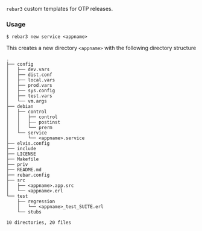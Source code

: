 `rebar3` custom templates for OTP releases.

### Usage
```
$ rebar3 new service <appname>
```

This creates a new directory `<appname>` with the following directory structure
```
.
├── config
│   ├── dev.vars
│   ├── dist.conf
│   ├── local.vars
│   ├── prod.vars
│   ├── sys.config
│   ├── test.vars
│   └── vm.args
├── debian
│   ├── control
│   │   ├── control
│   │   ├── postinst
│   │   └── prerm
│   └── service
│       └── <appname>.service
├── elvis.config
├── include
├── LICENSE
├── Makefile
├── priv
├── README.md
├── rebar.config
├── src
│   ├── <appname>.app.src
│   └── <appname>.erl
└── test
    ├── regression
    │   └── <appname>_test_SUITE.erl
    └── stubs

10 directories, 20 files
```
